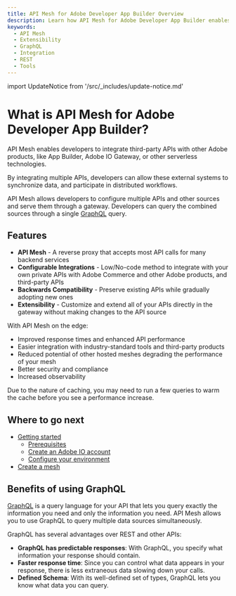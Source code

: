 ```yaml
---
title: API Mesh for Adobe Developer App Builder Overview
description: Learn how API Mesh for Adobe Developer App Builder enables you to route incoming requests from customers to different underlying remote services.
keywords:
  - API Mesh
  - Extensibility
  - GraphQL
  - Integration
  - REST
  - Tools
---
```


import UpdateNotice from '/src/_includes/update-notice.md'

<UpdateNotice />

# What is API Mesh for Adobe Developer App Builder?

API Mesh enables developers to integrate third-party APIs with other Adobe products, like App Builder, Adobe IO Gateway, or other serverless technologies.

By integrating multiple APIs, developers can allow these external systems to synchronize data, and participate in distributed workflows.

API Mesh allows developers to configure multiple APIs and other sources and serve them through a gateway. Developers can query the combined sources through a single [GraphQL](https://graphql.org/) query.

## Features

-  **API Mesh** - A reverse proxy that accepts most API calls for many backend services
-  **Configurable Integrations** - Low/No-code method to integrate with your own private APIs with Adobe Commerce and other Adobe products, and third-party APIs
-  **Backwards Compatibility** - Preserve existing APIs while gradually adopting new ones
-  **Extensibility** - Customize and extend all of your APIs directly in the gateway without making changes to the API source

With API Mesh on the edge:

- Improved response times and enhanced API performance
- Easier integration with industry-standard tools and third-party products
- Reduced potential of other hosted meshes degrading the performance of your mesh
- Better security and compliance
- Increased observability

<InlineAlert variant="info" slots="text"/>

Due to the nature of caching, you may need to run a few queries to warm the cache before you see a performance increase.

## Where to go next

-  [Getting started](./basic/index.md)
   -  [Prerequisites](./basic/index.md#Prerequisites)
   -  [Create an Adobe IO account](./basic/index.md#prerequisites)
   -  [Configure your environment](./basic/index.md#configure-your-environment)
-  [Create a mesh](./basic/create-mesh.md)

## Benefits of using GraphQL

<InlineAlert variant="info" slots="text"/>

[GraphQL](https://graphql.org/) is a query language for your API that lets you query exactly the information you need and only the information you need. API Mesh allows you to use GraphQL to query multiple data sources simultaneously.

GraphQL has several advantages over REST and other APIs:

-  **GraphQL has predictable responses**: With GraphQL, you specify what information your response should contain.
-  **Faster response time**: Since you can control what data appears in your response, there is less extraneous data slowing down your calls.
-  **Defined Schema**: With its well-defined set of types, GraphQL lets you know what data you can query.
